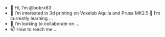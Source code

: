 - 👋 Hi, I’m @bobrx63
- 👀 I’m interested in 3d printing on Voxelab Aquila and Prusa MK2.5
🌱 I’m currently learning ...
- 💞️ I’m looking to collaborate on ...
- 📫 How to reach me ...

<!---
bobrx63/bobrx63 is a ✨ special ✨ repository because its `README.md` (this file) appears on your GitHub profile.
You can click the Preview link to take a look at your changes.
--->
